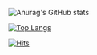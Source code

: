 ![Anurag's GitHub stats](https://github-readme-stats.vercel.app/api?username=Choitim&show_icons=true&theme=dark)

[![Top Langs](https://github-readme-stats.vercel.app/api/top-langs/?username=Choitim&layout=compact)](https://github.com/anuraghazra/github-readme-stats)


[![Hits](https://hits.seeyoufarm.com/api/count/incr/badge.svg?url=https%3A%2F%2Fgithub.com%2FChoitim&count_bg=%231200FF&title_bg=%23555555&icon=&icon_color=%23E7E7E7&title=hits&edge_flat=false)](https://hits.seeyoufarm.com)
